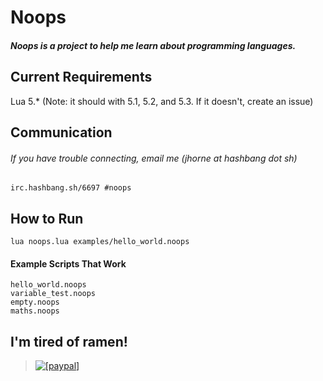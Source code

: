 Noops
=====

##### Noops is a project to help me learn about programming languages.

## Current Requirements
Lua 5.* (Note: it should with 5.1, 5.2, and 5.3. If it doesn't, create an issue)

## Communication
###### If you have trouble connecting, email me (jhorne at hashbang dot sh)
```
irc.hashbang.sh/6697 #noops
```

## How to Run
```
lua noops.lua examples/hello_world.noops
```

#### Example Scripts That Work
```
hello_world.noops
variable_test.noops
empty.noops
maths.noops
```

## I'm tired of ramen!

> <a href="https://www.paypal.com/cgi-bin/webscr?cmd=_donations&business=j%2ehorne2796%40gmail%2ecom&lc=US&item_name=Jesse%20Horne&no_note=0&currency_code=USD&bn=PP%2dDonationsBF%3abtn_donate_LG%2egif%3aNonHostedGuest"><img src="https://www.paypalobjects.com/en_US/i/btn/btn_donate_SM.gif" alt="[paypal]" /></a>
